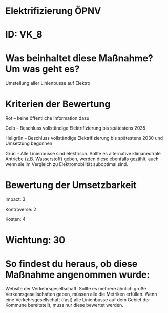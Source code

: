 # Elektrifizierung ÖPNV
# ID: VK_8
# Was beinhaltet diese Maßnahme? Um was geht es?

Umstellung aller Linienbusse auf Elektro

# Kriterien der Bewertung

Rot – keine öffentliche Information dazu

Gelb – Beschluss vollständige Elektrifizierung bis spätestens 2035

Hellgrün – Beschluss vollständige Elektrifizierung bis spätestens 2030 und Umsetzung begonnen

Grün – Alle Linienbusse sind elektrisch. Sollte es alternative klimaneutrale Antriebe (z.B. Wasserstoff) geben, werden diese ebenfalls gezählt, auch wenn sie im Vergleich zu Elektromobilität suboptimal sind.

# Bewertung der Umsetzbarkeit

Impact: 3

Kontroverse: 2

Kosten: 4
# Wichtung: 30
# So findest du heraus, ob diese Maßnahme angenommen wurde:
Website der Verkehrsgesellschaft. Sollte es mehrere ähnlich große Verkehrsgesellschaften geben, müssen alle die Metriken erfüllen. Wenn eine Verkehrsgesellschaft (fast) alle Linienbusse auf dem Gebiet der Kommune bereitstellt, muss nur diese bewertet werden.
